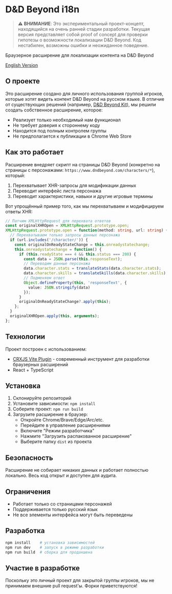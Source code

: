 # D&D Beyond i18n

> ⚠️ **ВНИМАНИЕ**: Это экспериментальный проект-концепт, находящийся на очень ранней стадии разработки. 
> Текущая версия представляет собой proof of concept для проверки гипотезы о возможности локализации D&D Beyond.
> Код нестабилен, возможны ошибки и неожиданное поведение.

Браузерное расширение для локализации контента на D&D Beyond

[English Version](./README.md)

## О проекте

Это расширение создано для личного использования группой игроков, которые хотят видеть контент D&D Beyond на русском языке. В отличие от существующих решений (например, [D&D Beyond Kit](https://github.com/hotaydev/dnd-beyond-kit)), мы решили создать собственное расширение, которое:

- Реализует только необходимый нам функционал
- Не требует доверия к стороннему коду
- Находится под полным контролем группы
- Не предполагается к публикации в Chrome Web Store

## Как это работает

Расширение внедряет скрипт на страницы D&D Beyond (конкретно на страницы с персонажами: `https://www.dndbeyond.com/characters/*`), который:

1. Перехватывает XHR-запросы для модификации данных
2. Переводит интерфейс листа персонажа
3. Переводит характеристики, навыки и другие игровые термины

Вот упрощённый пример того, как мы перехватываем и модифицируем ответы XHR:

```typescript
// Патчим XMLHttpRequest для перехвата ответов
const originalXHROpen = XMLHttpRequest.prototype.open;
XMLHttpRequest.prototype.open = function(method: string, url: string) {
  // Перехватываем только запросы данных персонажа
  if (url.includes('/character/')) {
    const originalOnReadyStateChange = this.onreadystatechange;
    this.onreadystatechange = function() {
      if (this.readyState === 4 && this.status === 200) {
        const data = JSON.parse(this.responseText);
        // Переводим данные персонажа
        data.character.stats = translateStats(data.character.stats);
        data.character.skills = translateSkills(data.character.skills);
        // Подменяем ответ
        Object.defineProperty(this, 'responseText', {
          value: JSON.stringify(data)
        });
      }
      originalOnReadyStateChange?.apply(this);
    };
  }
  originalXHROpen.apply(this, arguments);
};
```

## Технологии

Проект построен с использованием:
- [CRXJS Vite Plugin](https://github.com/crxjs/chrome-extension-tools) - современный инструмент для разработки браузерных расширений
- React + TypeScript

## Установка

1. Склонируйте репозиторий
2. Установите зависимости: `npm install`
3. Соберите проект: `npm run build`
4. Загрузите расширение в браузер:
   - Откройте Chrome/Brave/Edge/Arc/etc.
   - Перейдите в управление расширениями
   - Включите "Режим разработчика"
   - Нажмите "Загрузить распакованное расширение"
   - Выберите папку `dist` из проекта

## Безопасность

Расширение не собирает никаких данных и работает полностью локально. Весь код открыт и доступен для аудита.

## Ограничения

- Работает только со страницами персонажей
- Поддерживается только русский язык
- Не все элементы интерфейса могут быть переведены

## Разработка

```bash
npm install    # установка зависимостей
npm run dev    # запуск в режиме разработки
npm run build  # сборка для продакшена
```

## Участие в разработке

Поскольку это личный проект для закрытой группы игроков, мы не принимаем внешние pull request'ы. Форки приветствуются! 